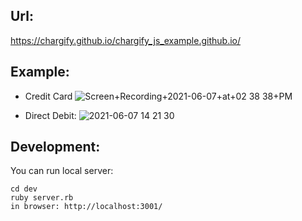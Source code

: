 ## Url:
https://chargify.github.io/chargify_js_example.github.io/

## Example:
* Credit Card
![Screen+Recording+2021-06-07+at+02 38 38+PM](https://user-images.githubusercontent.com/8780680/121018080-4fa67000-c79e-11eb-98c3-48121cb0fbe1.gif)

* Direct Debit:
![2021-06-07 14 21 30](https://user-images.githubusercontent.com/8780680/121016407-621faa00-c79c-11eb-8e30-f8f515b03d0e.gif)


## Development:
You can run local server:
```
cd dev
ruby server.rb
in browser: http://localhost:3001/
```
